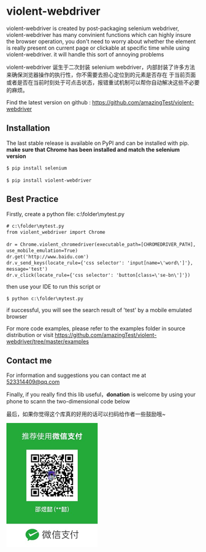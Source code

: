 # violent-webdriver

violent-webdriver is created by post-packaging selenium webdriver,  violent-webdriver has many convinient functions
which can highly insure the browser operation, you don't need to worry about whether the element is really present
on current page or clickable at specific time while using violent-webdriver. it will handle this sort
of annoying problems

violent-webdriver 诞生于二次封装 selenium webdriver，内部封装了许多方法来确保浏览器操作的执行性，你不需要去担心定位到的元素是否存在
于当前页面或者是否在当前时刻处于可点击状态，报错重试机制可以帮你自动解决这些不必要的麻烦。


Find the latest version on github : https://github.com/amazingTest/violent-webdriver


## Installation
The last stable release is available on PyPI and can be installed with pip.
**make sure that Chrome has been installed and match the selenium version** 

    $ pip install selenium

    $ pip install violent-webdriver

## Best Practice
Firstly, create a python file: c:\folder\mytest.py

    # c:\folder\mytest.py
    from violent_webdriver import Chrome

    dr = Chrome.violent_chromedriver(executable_path=[CHROMEDRIVER_PATH], use_mobile_emulation=True)
    dr.get('http://www.baidu.com')
    dr.v_send_keys(locate_rule={'css selector': 'input[name=\'word\']'}, message='test')
    dr.v_click(locate_rule={'css selector': 'button[class=\'se-bn\']'})

then use your IDE to run this script or

    $ python c:\folder\mytest.py

if successful, you will see the search result of 'test' by a mobile emulated browser

For more code examples, please refer to the examples folder in source distribution or
visit https://github.com/amazingTest/violent-webdriver/tree/master/examples

## Contact me
For information and suggestions you can contact me at 523314409@qq.com

Finally, if you really find this lib useful，**donation** is welcome by using your phone to scann the two-dimensional 
code below
 
最后，如果你觉得这个库真的好用的话可以扫码给作者一些鼓励哦~

![image](https://github.com/amazingTest/violent-webdriver/blob/master/images/wechatDonation.jpg)


